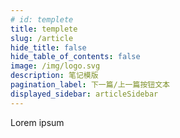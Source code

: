 ```yaml
---
# id: templete
title: templete
slug: /article
hide_title: false
hide_table_of_contents: false
image: /img/logo.svg
description: 笔记模版
pagination_label: 下一篇/上一篇按钮文本
displayed_sidebar: articleSidebar
---
```


Lorem ipsum
